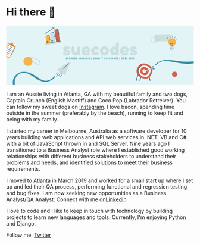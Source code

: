 # Hi there 👋

![me](https://github.com/suecodes/suecodes/blob/master/suecodes-small.png)

I am an Aussie living in Atlanta, GA with my beautiful family and two dogs, Captain Crunch (English Mastiff) and Coco Pop (Labrador Retreiver). You can follow my sweet dogs on [Instagram](https://www.instagram.com/thecerealdogs/). I love bacon, spending time outside in the summer (preferably by the beach), running to keep fit and being with my family. 

I started my career in Melbourne, Australia as a software developer for 10 years building web applications and API web services in .NET, VB and C# with a bit of JavaScript thrown in and SQL Server. Nine years ago I transitioned to a Business Analyst role where I established good working relationships with different business stakeholders to understand their problems and needs, and identified solutions to meet their business requirements. 

I moved to Atlanta in March 2019 and worked for a small start up where I set up and led their QA process, performing functional and regression testing and bug fixes. I am now seeking new opportunities as a Business Analyst/QA Analyst. Connect with me on[LinkedIn](https://www.linkedin.com/in/susan-edens/)

I love to code and I like to keep in touch with technology by building projects to learn new languages and tools. Currently, I'm enjoying Python and Django.  

Follow me: [Twitter](https://twitter.com/runhappylife)

<!--
**suecodes/suecodes** is a ✨ _special_ ✨ repository because its `README.md` (this file) appears on your GitHub profile.

Here are some ideas to get you started:

- 🔭 I’m currently working on ...
- 🌱 I’m currently learning ...
- 👯 I’m looking to collaborate on ...
- 🤔 I’m looking for help with ...
- 💬 Ask me about ...
- 📫 How to reach me: ...
- 😄 Pronouns: ...
- ⚡ Fun fact: ...
-->
